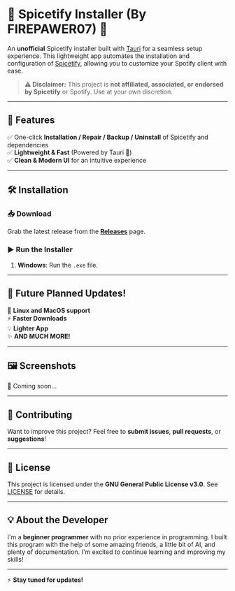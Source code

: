 # 🎵 Spicetify Installer (By FIREPAWER07) 🎵

An **unofficial** Spicetify installer built with [Tauri](https://tauri.app/) for a seamless setup experience. This lightweight app automates the installation and configuration of [Spicetify](https://spicetify.app/), allowing you to customize your Spotify client with ease.

> **⚠ Disclaimer:** This project is **not affiliated, associated, or endorsed by Spicetify** or Spotify. Use at your own discretion.

---

## 🚀 Features
✅ One-click **Installation / Repair / Backup / Uninstall** of Spicetify and dependencies  
✅ **Lightweight & Fast** (Powered by Tauri 🦀)  
✅ **Clean & Modern UI** for an intuitive experience  

---

## 🛠 Installation
### 📥 Download
Grab the latest release from the **[Releases](https://github.com/YOUR-USERNAME/YOUR-REPO/releases)** page.

### ▶ Run the Installer
1. **Windows**: Run the `.exe` file.  
<!-- 2. **macOS**: Open the `.dmg` and move the app to your Applications folder.  
3. **Linux**: Extract and run the `.AppImage` or use the `.deb/.rpm` package. -->
---

## 🔮 Future Planned Updates!
🚀 **Linux and MacOS support**  
⚡ **Faster Downloads**  
💡 **Lighter App**  
✨ **AND MUCH MORE!**  

---

## 🖼 Screenshots
🚀 Coming soon...

---

## 🤝 Contributing
Want to improve this project? Feel free to **submit issues**, **pull requests**, or **suggestions**!

---

## 📜 License
This project is licensed under the **GNU General Public License v3.0**. See [LICENSE](LICENSE) for details.

---

## 💡 About the Developer
I'm a **beginner programmer** with no prior experience in programming. I built this program with the help of some amazing friends, a little bit of AI, and plenty of documentation. I'm excited to continue learning and improving my skills!

---

⚡ **Stay tuned for updates!**
